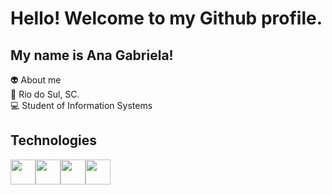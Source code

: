 # Hello! Welcome to my Github profile.

## My name is Ana Gabriela! <br>

👽 About me <br>
📍  Rio do Sul, SC. <br>
💻 Student of Information Systems <br>

## Technologies

<img src="https://cdn.jsdelivr.net/gh/devicons/devicon/icons/html5/html5-plain.svg" width="40" height="40" /><img src="https://cdn.jsdelivr.net/gh/devicons/devicon/icons/css3/css3-plain.svg" width="40" height="40" /><img src="https://cdn.jsdelivr.net/gh/devicons/devicon/icons/javascript/javascript-plain.svg" width="40" height="40"/><img src="https://cdn.jsdelivr.net/gh/devicons/devicon/icons/php/php-plain.svg" width="40" height="40"/>
          
          



